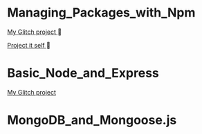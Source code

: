 # Managing_Packages_with_Npm
[My Glitch project ](https://glitch.com/edit/#!/ultra-prince?path=package.json:1:0):frog:

[Project it self ](https://ultra-prince.glitch.me):full_moon_with_face:

# Basic_Node_and_Express
[My Glitch project ](https://glitch.com/~sparkling-wombat)

# MongoDB_and_Mongoose.js
